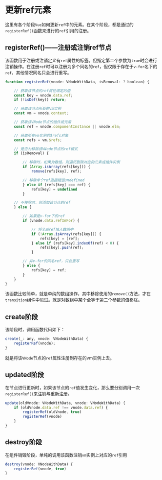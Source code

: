 # 更新ref元素

这里有各个阶段`Vue`如何更新`ref`中的元素。在某个阶段，都是通过的`registerRef()`函数来进行的`ref`引用的注册。

## registerRef()——注册或注销ref节点

该函数用于注册或注销定义有`ref`属性的标签。但指定第二个参数为`true`时会进行注销操作。在注册`ref`时可以注册为多个同名的`ref`，但仅限于存在于`v-for`名下的`ref`，其他情况同名只会进行重写。

```js
function registerRef(vnode: VNodeWithData, isRemoval: ? boolean) {

    // 获取该节点的ref属性绑定的值
    const key = vnode.data.ref;
    if (!isDef(key)) return;

    // 获取该节点所处的vm实例
    const vm = vnode.context;

    // 获取该VNode节点的组件或元素
    const ref = vnode.componentInstance || vnode.elm;

    // 获取所在vm实例的$refs对象
    const refs = vm.$refs;

    // 是否为移除该VNode节点的ref模式
    if (isRemoval) {

        // 移除时，如果为数组，则遍历删除对应的元素或组件实例
        if (Array.isArray(refs[key])) {
            remove(refs[key], ref);

        // 移除单个ref直接赋值undefined
        } else if (refs[key] === ref) {
            refs[key] = undefined
        }

    // 不移除时，则添加该节点的ref
    } else {

        // 如果是v-for下的ref
        if (vnode.data.refInFor) {

            // 将全部ref填入数组中
            if (!Array.isArray(refs[key])) {
                refs[key] = [ref];
            } else if (refs[key].indexOf(ref) < 0) {
                refs[key].push(ref);
            }

        // 非v-for的同名ref，只会重写
        } else {
            refs[key] = ref;
        }
    }
}
```

该函数比较简单，就是单纯的数组操作，其中移除使用的`remove()`方法，才在`transition`组件中见过。就是对数组中某个全等于第二个参数的值移除。

## create阶段

该阶段时，调用函数代码如下：

```js
create(_: any, vnode: VNodeWithData) {
    registerRef(vnode);
}
```

就是将该`VNode`节点的`ref`属性注册到存在的vm实例上去。

## updated阶段

在节点进行更新时，如果该节点的`ref`值发生变化，那么要分别调用一次`registerRef()`来注销与重新注册。

```js
update(oldVnode: VNodeWithData, vnode: VNodeWithData) {
    if (oldVnode.data.ref !== vnode.data.ref) {
        registerRef(oldVnode, true)
        registerRef(vnode)
    }
}
```

## destroy阶段

在组件销毁阶段，单纯的调用该函数注销`vm`实例上对应的`ref`引用

```js
destroy(vnode: VNodeWithData) {
    registerRef(vnode, true)
}
```
